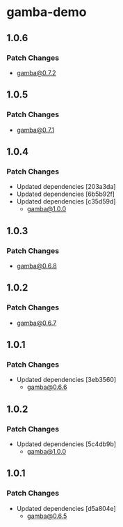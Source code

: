 # gamba-demo

## 1.0.6

### Patch Changes

- gamba@0.7.2

## 1.0.5

### Patch Changes

- gamba@0.7.1

## 1.0.4

### Patch Changes

- Updated dependencies [203a3da]
- Updated dependencies [6b5b92f]
- Updated dependencies [c35d59d]
  - gamba@1.0.0

## 1.0.3

### Patch Changes

- gamba@0.6.8

## 1.0.2

### Patch Changes

- gamba@0.6.7

## 1.0.1

### Patch Changes

- Updated dependencies [3eb3560]
  - gamba@0.6.6

## 1.0.2

### Patch Changes

- Updated dependencies [5c4db9b]
  - gamba@1.0.0

## 1.0.1

### Patch Changes

- Updated dependencies [d5a804e]
  - gamba@0.6.5

